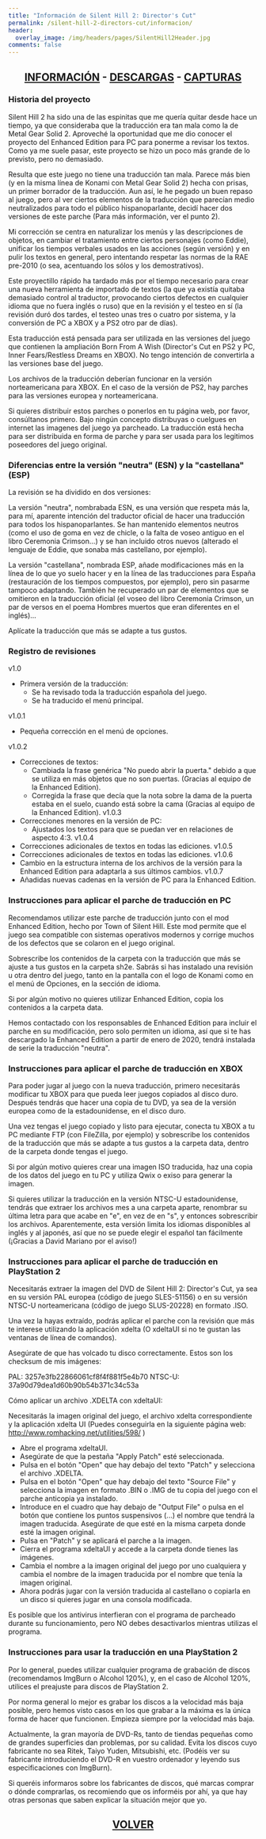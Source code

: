 ```yaml
---
title: "Información de Silent Hill 2: Director's Cut"
permalink: /silent-hill-2-directors-cut/informacion/
header:
  overlay_image: /img/headers/pages/SilentHill2Header.jpg
comments: false
---
```

<h2 style="text-align: center;"><strong><a href="/silent-hill-2-directors-cut/informacion/">INFORMACIÓN</a> - <a href="/silent-hill-2-directors-cut/descargar/">DESCARGAS</a> - <a href="/silent-hill-2-directors-cut/capturas/">CAPTURAS</a></strong></h2>

### Historia del proyecto

Silent Hill 2 ha sido una de las espinitas que me quería quitar desde hace 
un tiempo, ya que consideraba que la traducción era tan mala como la de 
Metal Gear Solid 2. Aproveché la oportunidad que me dio conocer el proyecto 
del Enhanced Edition para PC para ponerme a revisar los textos. Como ya me 
suele pasar, este proyecto se hizo un poco más grande de lo previsto, pero 
no demasiado.

Resulta que este juego no tiene una traducción tan mala. Parece más bien (y 
en la misma línea de Konami con Metal Gear Solid 2) hecha con prisas, un 
primer borrador de la traducción. Aun así, le he pegado un buen repaso al 
juego, pero al ver ciertos elementos de la traducción que parecían medio 
neutralizados para todo el público hispanoparlante, decidí hacer dos 
versiones de este parche (Para más información, ver el punto 2).

Mi corrección se centra en naturalizar los menús y las descripciones de 
objetos, en cambiar el tratamiento entre ciertos personajes (como Eddie), 
unificar los tiempos verbales usados en las acciones (según versión) y en 
pulir los textos en general, pero intentando respetar las normas de la RAE 
pre-2010 (o sea, acentuando los sólos y los demostrativos).

Este proyectillo rápido ha tardado más por el tiempo necesario para crear 
una nueva herramienta de importado de textos (la que ya existía quitaba 
demasiado control al traductor, provocando ciertos defectos en cualquier 
idioma que no fuera inglés o ruso) que en la revisión y el testeo en sí 
(la revisión duró dos tardes, el testeo unas tres o cuatro por sistema, 
y la conversión de PC a XBOX y a PS2 otro par de días).

Esta traducción está pensada para ser utilizada en las versiones del juego 
que contienen la ampliación Born From A Wish (Director's Cut en PS2 y PC, 
Inner Fears/Restless Dreams en XBOX). No tengo intención de convertirla a 
las versiones base del juego.

Los archivos de la traducción deberían funcionar en la versión 
norteamericana para XBOX. En el caso de la versión de PS2, hay parches para 
las versiones europea y norteamericana.

Si quieres distribuir estos parches o ponerlos en tu página web, por favor, 
consúltanos primero. Bajo ningún concepto distribuyas o cuelgues en internet 
las imagenes del juego ya parcheado. La traducción está hecha para ser 
distribuida en forma de parche y para ser usada para los legitimos 
poseedores del juego original.

### Diferencias entre la versión "neutra" (ESN) y la "castellana" (ESP)

La revisión se ha dividido en dos versiones:

La versión "neutra", nombrabada ESN, es una versión que respeta más la, para 
mí, aparente intención del traductor oficial de hacer una traducción para 
todos los hispanoparlantes. Se han mantenido elementos neutros (como el uso 
de goma en vez de chicle, o la falta de voseo antiguo en el libro Ceremonia
Crimson...) y se han incluido otros nuevos (alterado el lenguaje de Eddie, 
que sonaba más castellano, por ejemplo).

La versión "castellana", nombrada ESP, añade modificaciones más en la línea 
de lo que yo suelo hacer y en la línea de las traducciones para España 
(restauración de los tiempos compuestos, por ejemplo), pero sin pasarme 
tampoco adaptando. También he recuperado un par de elementos que se 
omitieron en la traducción oficial (el voseo del libro Ceremonia Crimson, 
un par de versos en el poema Hombres muertos que eran diferentes en el 
inglés)...

Aplícate la traducción que más se adapte a tus gustos.

### Registro de revisiones
v1.0
- Primera versión de la traducción:  
  - Se ha revisado toda la traducción española del juego.  
  - Se ha traducido el menú principal.

v1.0.1
- Pequeña corrección en el menú de opciones.

v1.0.2
- Correcciones de textos:
   - Cambiada la frase genérica "No puedo abrir la puerta." debido a que 
     se utiliza en más objetos que no son puertas. (Gracias al equipo de 
     la Enhanced Edition).
   - Corregida la frase que decía que la nota sobre la dama de la puerta 
     estaba en el suelo, cuando está sobre la cama (Gracias al equipo de 
     la Enhanced Edition).
v1.0.3
 - Correcciones menores en la versión de PC:
   - Ajustados los textos para que se puedan ver en relaciones de 
   aspecto 4:3.
v1.0.4
- Correcciones adicionales de textos en todas las ediciones.
v1.0.5
- Correcciones adicionales de textos en todas las ediciones.
v1.0.6
- Cambio en la estructura interna de los archivos de la versión para 
  la Enhanced Edition para adaptarla a sus últimos cambios.
v1.0.7
- Añadidas nuevas cadenas en la versión de PC para la Enhanced Edition.

### Instrucciones para aplicar el parche de traducción en PC

Recomendamos utilizar este parche de traducción junto con el mod Enhanced 
Edition, hecho por Town of Silent Hill. Este mod permite que el juego sea 
compatible con sistemas operativos modernos y corrige muchos de los defectos 
que se colaron en el juego original.

Sobrescribe los contenidos de la carpeta con la traducción que más se ajuste 
a tus gustos en la carpeta sh2e. Sabrás si has instalado una revisión u otra 
dentro del juego, tanto en la pantalla con el logo de Konami como en el menú 
de Opciones, en la sección de idioma.

Si por algún motivo no quieres utilizar Enhanced Edition, copia los 
contenidos a la carpeta data.

Hemos contactado con los responsables de Enhanced Edition para incluir el 
parche en su modificación, pero solo permiten un idioma, así que si te has 
descargado la Enhanced Edition a partir de enero de 2020, tendrá instalada 
de serie la traducción "neutra".

### Instrucciones para aplicar el parche de traducción en XBOX

Para poder jugar al juego con la nueva traducción, primero necesitarás 
modificar tu XBOX para que pueda leer juegos copiados al disco duro. Después 
tendrás que hacer una copia de tu DVD, ya sea de la versión europea como de 
la estadounidense, en el disco duro.

Una vez tengas el juego copiado y listo para ejecutar, conecta tu XBOX a tu 
PC mediante FTP (con FileZilla, por ejemplo) y sobrescribe los contenidos de 
la traducción que más se adapte a tus gustos a la carpeta data, dentro de la 
carpeta donde tengas el juego.

Si por algún motivo quieres crear una imagen ISO traducida, haz una copia 
de los datos del juego en tu PC y utiliza Qwix o exiso para generar la 
imagen.

Si quieres utilizar la traducción en la versión NTSC-U estadounidense, 
tendrás que extraer los archivos mes a una carpeta aparte, renombrar su 
última letra para que acabe en "e", en vez de en "s", y entonces 
sobrescribir los archivos. Aparentemente, esta versión limita los idiomas 
disponibles al inglés y al japonés, así que no se puede elegir el español 
tan fácilmente (¡Gracias a David Mariano por el aviso!)

### Instrucciones para aplicar el parche de traducción en PlayStation 2

Necesitarás extraer la imagen del DVD de Silent Hill 2: Director's Cut, ya 
sea en su versión PAL europea (código de juego SLES-51156) o en su versión 
NTSC-U norteamericana (código de juego SLUS-20228) en formato .ISO.

Una vez la hayas extraído, podrás aplicar el parche con la revisión que 
más te interese utilizando la aplicación xdelta (O xdeltaUI si no te gustan 
las ventanas de línea de comandos).

Asegúrate de que has volcado tu disco correctamente. Estos son los checksum 
de mis imágenes:

PAL: 3257e3fb22866061cf8f4f881f5e4b70
NTSC-U: 37a90d79dea1d60b90b54b371c34c53a

Cómo aplicar un archivo .XDELTA con xdeltaUI:

Necesitarás la imagen original del juego, el archivo xdelta 
correspondiente y la aplicación xdelta UI (Puedes conseguirla en la 
siguiente página web: http://www.romhacking.net/utilities/598/ )

 - Abre el programa xdeltaUI.
 - Asegúrate de que la pestaña "Apply Patch" esté seleccionada.
 - Pulsa en el botón "Open" que hay debajo del texto "Patch" y selecciona el 
   archivo .XDELTA.
 - Pulsa en el botón "Open" que hay debajo del texto "Source File" y 
   selecciona la imagen en formato .BIN o .IMG de tu copia del juego con el 
   parche anticopia ya instalado.
 - Introduce en el cuadro que hay debajo de "Output File" o pulsa en el 
   botón que contiene los puntos suspensivos (...) el nombre que tendrá la 
   imagen traducida. Asegúrate de que esté en la misma carpeta donde esté la 
   imagen original.
 - Pulsa en "Patch" y se aplicará el parche a la imagen.
 - Cierra el programa xdeltaUI y accede a la carpeta donde tienes las 
   imágenes.
 - Cambia el nombre a la imagen original del juego por uno cualquiera y 
   cambia el nombre de la imagen traducida por el nombre que tenía la imagen 
   original.
 - Ahora podrás jugar con la versión traducida al castellano o copiarla en 
   un disco si quieres jugar en una consola modificada.

Es posible que los antivirus interfieran con el programa de parcheado 
durante su funcionamiento, pero NO debes desactivarlos mientras utilizas el 
programa.

### Instrucciones para usar la traducción en una PlayStation 2

Por lo general, puedes utilizar cualquier programa de grabación de discos 
(recomendamos ImgBurn o Alcohol 120%), y, en el caso de Alcohol 120%, 
utilices el preajuste para discos de PlayStation 2.

Por norma general lo mejor es grabar los discos a la velocidad más baja 
posible, pero hemos visto casos en los que grabar a la máxima es la única 
forma de hacer que funcionen. Empieza siempre por la velocidad más baja.

Actualmente, la gran mayoría de DVD-Rs, tanto de tiendas pequeñas como de 
grandes superficies dan problemas, por su calidad. Evita los discos cuyo 
fabricante no sea Ritek, Taiyo Yuden, Mitsubishi, etc. (Podéis ver su 
fabricante introduciendo el DVD-R en vuestro ordenador y leyendo sus 
especificaciones con ImgBurn).

Si queréis informaros sobre los fabricantes de discos, qué marcas comprar o 
dónde comprarlas, os recomiendo que os informéis por ahí, ya que hay otras 
personas que saben explicar la situación mejor que yo.


<h2 style="text-align: center;"><a href="/silent-hill-2-directors-cut/"><strong>VOLVER</strong></a></h2>


